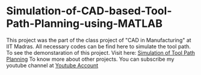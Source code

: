 # Simulation-of-CAD-based-Tool-Path-Planning-using-MATLAB
This project was the part of the class project of "CAD in Manufacturing" at IIT Madras.
All necessary codes can be find here to simulate the tool path.
To see the demonstaration of this project. Visit here: [Simulation of Tool Path Planning](https://www.youtube.com/watch?v=nHunKSvN6s0)
To know more about other projects. You can subscribe my youtube channel at [Youtube Account](https://www.youtube.com/channel/UCJz5LiYAXNl8aDZbeqU2YVQ)
